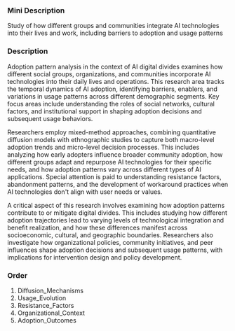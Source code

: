 ### Mini Description

Study of how different groups and communities integrate AI technologies into their lives and work, including barriers to adoption and usage patterns

### Description

Adoption pattern analysis in the context of AI digital divides examines how different social groups, organizations, and communities incorporate AI technologies into their daily lives and operations. This research area tracks the temporal dynamics of AI adoption, identifying barriers, enablers, and variations in usage patterns across different demographic segments. Key focus areas include understanding the roles of social networks, cultural factors, and institutional support in shaping adoption decisions and subsequent usage behaviors.

Researchers employ mixed-method approaches, combining quantitative diffusion models with ethnographic studies to capture both macro-level adoption trends and micro-level decision processes. This includes analyzing how early adopters influence broader community adoption, how different groups adapt and repurpose AI technologies for their specific needs, and how adoption patterns vary across different types of AI applications. Special attention is paid to understanding resistance factors, abandonment patterns, and the development of workaround practices when AI technologies don't align with user needs or values.

A critical aspect of this research involves examining how adoption patterns contribute to or mitigate digital divides. This includes studying how different adoption trajectories lead to varying levels of technological integration and benefit realization, and how these differences manifest across socioeconomic, cultural, and geographic boundaries. Researchers also investigate how organizational policies, community initiatives, and peer influences shape adoption decisions and subsequent usage patterns, with implications for intervention design and policy development.

### Order

1. Diffusion_Mechanisms
2. Usage_Evolution
3. Resistance_Factors
4. Organizational_Context
5. Adoption_Outcomes
